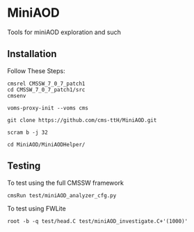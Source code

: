MiniAOD
=======

Tools for miniAOD exploration and such

## Installation
Follow These Steps:

    cmsrel CMSSW_7_0_7_patch1
    cd CMSSW_7_0_7_patch1/src
    cmsenv

    voms-proxy-init --voms cms

    git clone https://github.com/cms-ttH/MiniAOD.git

    scram b -j 32

    cd MiniAOD/MiniAODHelper/

## Testing
To test using the full CMSSW framework

    cmsRun test/miniAOD_analyzer_cfg.py

To test using FWLite

    root -b -q test/head.C test/miniAOD_investigate.C+'(1000)'



